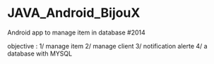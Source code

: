 # JAVA_Android_BijouX
Android app to manage item in database #2014

objective :
	1/ manage item
	2/ manage client
	3/ notification alerte
  4/ a database with MYSQL 
